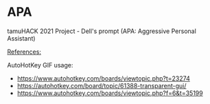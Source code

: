 # APA
tamuHACK 2021 Project - Dell's prompt (APA: Aggressive Personal Assistant)



<u>References:</u>

AutoHotKey GIF usage:

- https://www.autohotkey.com/boards/viewtopic.php?t=23274
- https://autohotkey.com/board/topic/61388-transparent-gui/
- https://www.autohotkey.com/boards/viewtopic.php?f=6&t=35199